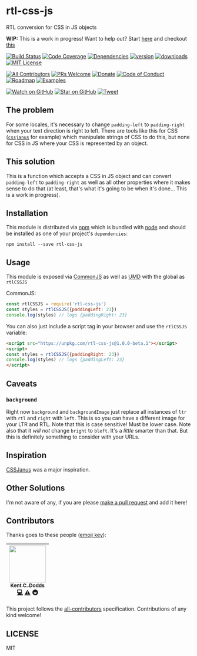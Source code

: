 # rtl-css-js

RTL conversion for CSS in JS objects

**WIP:** This is a work in progress! Want to help out? Start [here](https://github.com/kentcdodds/rtl-css-js/issues?q=is%3Aissue+is%3Aopen+label%3A%22help+wanted%22)
and checkout [this](https://github.com/kentcdodds/rtl-css-js/blob/master/CONTRIBUTING.md)

[![Build Status][build-badge]][build]
[![Code Coverage][coverage-badge]][coverage]
[![Dependencies][dependencyci-badge]][dependencyci]
[![version][version-badge]][package]
[![downloads][downloads-badge]][npm-stat]
[![MIT License][license-badge]][LICENSE]

[![All Contributors](https://img.shields.io/badge/all_contributors-1-orange.svg?style=flat-square)](#contributors)
[![PRs Welcome][prs-badge]][prs]
[![Donate][donate-badge]][donate]
[![Code of Conduct][coc-badge]][coc]
[![Roadmap][roadmap-badge]][roadmap]
[![Examples][examples-badge]][examples]

[![Watch on GitHub][github-watch-badge]][github-watch]
[![Star on GitHub][github-star-badge]][github-star]
[![Tweet][twitter-badge]][twitter]

## The problem

For some locales, it's necessary to change `padding-left` to `padding-right` when your text direction is right to left.
There are tools like this for CSS ([`cssjanus`](https://github.com/cssjanus/cssjanus) for example) which manipulate
strings of CSS to do this, but none for CSS in JS where your CSS is represented by an object.

## This solution

This is a function which accepts a CSS in JS object and can convert `padding-left` to `padding-right` as well as all
other properties where it makes sense to do that (at least, that's what it's going to be when it's done... This is a
work in progress).

## Installation

This module is distributed via [npm][npm] which is bundled with [node][node] and should
be installed as one of your project's `dependencies`:

```
npm install --save rtl-css-js
```

## Usage

This module is exposed via [CommonJS](http://wiki.commonjs.org/wiki/CommonJS) as well as
[UMD](https://github.com/umdjs/umd) with the global as `rtlCSSJS`

CommonJS:

```javascript
const rtlCSSJS = require('rtl-css-js')
const styles = rtlCSSJS({paddingLeft: 23})
console.log(styles) // logs {paddingRight: 23}
```

You can also just include a script tag in your browser and use the `rtlCSSJS` variable:

```html
<script src="https://unpkg.com/rtl-css-js@1.0.0-beta.1"></script>
<script>
const styles = rtlCSSJS({paddingRight: 23})
console.log(styles) // logs {paddingLeft: 23}
</script>
```

## Caveats

### `background`

Right now `background` and `backgroundImage` just replace all instances of `ltr` with `rtl` and `right` with `left`.
This is so you can have a different image for your LTR and RTL. Note that this is case sensitive! Must be lower case.
Note also that it *will not* change `bright` to `bleft`. It's a _little_ smarter than that. But this is definitely
something to consider with your URLs.

## Inspiration

[CSSJanus](https://github.com/cssjanus/cssjanus) was a major inspiration.

## Other Solutions

I'm not aware of any, if you are please [make a pull request](http://makeapullrequest.com) and add it here!

## Contributors

Thanks goes to these people ([emoji key][emojis]):

<!-- ALL-CONTRIBUTORS-LIST:START - Do not remove or modify this section -->
| [<img src="https://avatars.githubusercontent.com/u/1500684?v=3" width="100px;"/><br /><sub>Kent C. Dodds</sub>](https://kentcdodds.com)<br />[💻](https://github.com/kentcdodds/rtl-css-js/commits?author=kentcdodds) [⚠️](https://github.com/kentcdodds/rtl-css-js/commits?author=kentcdodds) 🚇 |
| :---: |
<!-- ALL-CONTRIBUTORS-LIST:END -->

This project follows the [all-contributors][all-contributors] specification. Contributions of any kind welcome!

## LICENSE

MIT

[npm]: https://www.npmjs.com/
[node]: https://nodejs.org
[build-badge]: https://img.shields.io/travis/kentcdodds/rtl-css-js.svg?style=flat-square
[build]: https://travis-ci.org/kentcdodds/rtl-css-js
[coverage-badge]: https://img.shields.io/codecov/c/github/kentcdodds/rtl-css-js.svg?style=flat-square
[coverage]: https://codecov.io/github/kentcdodds/rtl-css-js
[dependencyci-badge]: https://dependencyci.com/github/kentcdodds/rtl-css-js/badge?style=flat-square
[dependencyci]: https://dependencyci.com/github/kentcdodds/rtl-css-js
[version-badge]: https://img.shields.io/npm/v/rtl-css-js.svg?style=flat-square
[package]: https://www.npmjs.com/package/rtl-css-js
[downloads-badge]: https://img.shields.io/npm/dm/rtl-css-js.svg?style=flat-square
[npm-stat]: http://npm-stat.com/charts.html?package=rtl-css-js&from=2016-04-01
[license-badge]: https://img.shields.io/npm/l/rtl-css-js.svg?style=flat-square
[license]: https://github.com/kentcdodds/rtl-css-js/blob/master/other/LICENSE
[prs-badge]: https://img.shields.io/badge/PRs-welcome-brightgreen.svg?style=flat-square
[prs]: http://makeapullrequest.com
[donate-badge]: https://img.shields.io/badge/$-support-green.svg?style=flat-square
[donate]: http://kcd.im/donate
[coc-badge]: https://img.shields.io/badge/code%20of-conduct-ff69b4.svg?style=flat-square
[coc]: https://github.com/kentcdodds/rtl-css-js/blob/master/other/CODE_OF_CONDUCT.md
[roadmap-badge]: https://img.shields.io/badge/%F0%9F%93%94-roadmap-CD9523.svg?style=flat-square
[roadmap]: https://github.com/kentcdodds/rtl-css-js/blob/master/other/ROADMAP.md
[examples-badge]: https://img.shields.io/badge/%F0%9F%92%A1-examples-8C8E93.svg?style=flat-square
[examples]: https://github.com/kentcdodds/rtl-css-js/blob/master/other/EXAMPLES.md
[github-watch-badge]: https://img.shields.io/github/watchers/kentcdodds/rtl-css-js.svg?style=social
[github-watch]: https://github.com/kentcdodds/rtl-css-js/watchers
[github-star-badge]: https://img.shields.io/github/stars/kentcdodds/rtl-css-js.svg?style=social
[github-star]: https://github.com/kentcdodds/rtl-css-js/stargazers
[twitter]: https://twitter.com/intent/tweet?text=Check%20out%20rtl-css-js!%20https://github.com/kentcdodds/rtl-css-js%20%F0%9F%91%8D
[twitter-badge]: https://img.shields.io/twitter/url/https/github.com/kentcdodds/rtl-css-js.svg?style=social
[emojis]: https://github.com/kentcdodds/all-contributors#emoji-key
[all-contributors]: https://github.com/kentcdodds/all-contributors
